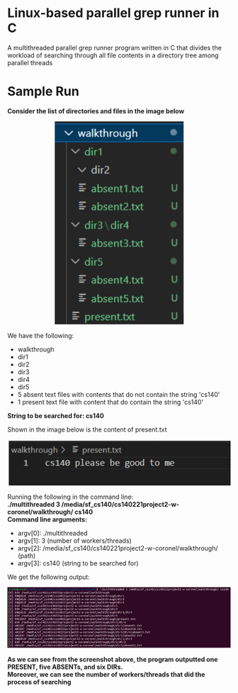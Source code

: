 # Linux-based parallel grep runner in C

A multithreaded parallel grep runner program written in C that divides the workload of searching through all file contents in a directory
tree among parallel threads  

# Sample Run 

<b> Consider the list of directories and files in the image below </b>  

<p align="center">
    <img src="screenshots/directory.jpeg" alt="directory" />
</p> 

We have the following: 
<ul>
    <li> walkthrough</li>
    <li> dir1</li>
    <li> dir2 </li>
    <li> dir3 </li>
    <li> dir4 </li>
    <li> dir5 </li>
    <li> 5 absent text files with contents that do not contain the string 'cs140' </li>
    <li> 1 present text file with content that do contain the string 'cs140' </li>
</ul>  
<b> String to be searched for: cs140 </b>  

Shown in the image below is the content of present.txt  
<p align="center">
    <img src="screenshots/present.png" alt="present">
</p>
  
Running the following in the command line:  
<b> ./multithreaded 3 /media/sf_cs140/cs140221project2-w-coronel/walkthrough/ cs140 </b>  
<b> Command line arguments: </b>  
<ul>
    <li> argv[0]: ./multithreaded </li>
    <li> argv[1]: 3 (number of workers/threads)</li>
    <li> argv[2]: /media/sf_cs140/cs140221project2-w-coronel/walkthrough/ (path)</li>
    <li> argv[3]: cs140 (string to be searched for)</li>
</ul>
  
We get the following output:  
<p align="center">
    <img src="screenshots/result.png" alt="present">
</p>  

**As we can see from the screenshot above, the program outputted one PRESENT, five ABSENTs, and six DIRs.**  
**Moreover, we can see the number of workers/threads that did the process of searching**  

